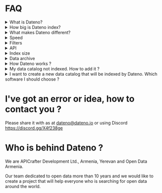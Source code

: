 # FAQ

<details>
<summary>What is Dateno?</summary>

Dateno is a dataset search engine. It's intended to help researchers, analysts, developers, journalists and everyone else to find relevant data.

Dateno is ready for your everyday data search.

</details>

<details>
<summary>How big is Dateno index?</summary>

Dateno index has 6.9 millions records from 2.5k data catalogs in the end of 2023. 
</details>

<details>
<summary> What makes Dateno different?</summary>

In short our focus is speed, filters, API, index size and data archive. 
</details>

<details>
<summary>Speed</summary>

We focused on a lot to provide search so fast as possible. 

We use Meilisearch as search engine and use it to deliver search results ASAP. 
</details>

<details>
<summary>Filters</summary>

Dateno has a huge number of filters: by country, subregion, macroregion, catalog owner, catalog owner type, catalog type,software, spoken language and etc. 
</details>

<details>
<summary>API</summary>
 
 Dateno index is open to use as API. Right now it's alpha testing and will be available soon.
 
 Please write us at dateno@dateno.io and we will provide access when beta testing will start.
</details>

<details>
<summary> Index size</summary>
Our index is growing fast and It will grow significantly when we will index major online data portals, huge scientific research repositories with custom APIs and major public indicators databases. 
</details>

<details>
<summary> Data archive</summary>
Data portals disappear, data disappear and too often it's not saved anywhere since data files are big or not indexable by Google, Internet Archive, Bing, Common Crawl and other search engines. We keep all metadata and we will archive datasets under risk. It's especially important for open data portals that disappear on political changes in certain countries.
</details>

<details>
<summary> How Dateno works ?</summary>
Dateno based on Common Data Index registry of the data catalogs. It's about 9900+ data catalogs with lot's of metadata about each catalog. 

Dateno crawls open data portals, geoservers/geoportals, scientific data repositories, microdata catalogs, databases of indicators and other data catalogs. So we have datasets, map layers and indicators and all of them considered as datasets.

Websites crawled using common API and export formats like DCAT, CKAN API, CSW, WFS, WMS, ArcGIS Rest API and many others. 

After crawl we enrich data and convert it to the unified structure similar to DCAT as single search index. 

Search index is available as Meilisearch search index and internal  NoSQL database. 

</details>

<details>
<summary> My data catalog not indexed. How to add it ?</summary>

If catalog is not indexed it means that:
- it's not in the Common Data Index registry
- or it haven't any supported API or export format to index it
- or there is some connectivity issue. For example US IP addresses blocked

Please contact us dateno@dateno.io if you would like to see your catalog indexed too.

</details>
<details>
<summary>
I want to create a new data catalog that will be indexed by Dateno. Which software I should choose ?
</summary>

Currently Dateno supports following software:
- CKAN
- DKAN
- Socrata
- OpenDataSoft
- uData
- Geonetwork
- Geonode
- Dataverse
- InvenioRDM
- NADA
- ArcGIS Hub
- ArcGIS Server

And any software that exports [DCAT version 3](https://www.w3.org/TR/vocab-dcat-3/) standard.

</details>

# I've got an error or idea, how to contact you ?

Please share it with as at dateno@dateno.io or using Discord https://discord.gg/X4f238ge

# Who is behind Dateno ?

We are APICrafter Development Ltd., Armenia, Yerevan and Open Data Armenia. 

Our team dedicated to open data more than 10 years and we would like to create a project that will help everyone who is searching for open data around the world.

